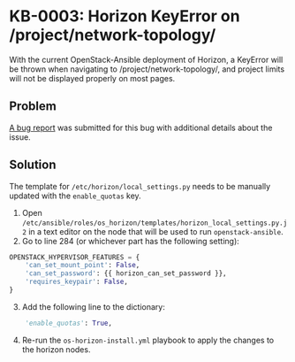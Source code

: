 # KB-0003: Horizon KeyError on /project/network-topology/

With the current OpenStack-Ansible deployment of Horizon, a KeyError will be
thrown when navigating to /project/network-topology/, and project limits will
not be displayed properly on most pages.

## Problem

[A bug report](https://bugs.launchpad.net/openstack-ansible/+bug/1837483) was
submitted for this bug with additional details about the issue.

## Solution

The template for `/etc/horizon/local_settings.py` needs to be manually updated
with the `enable_quotas` key.

1. Open `/etc/ansible/roles/os_horizon/templates/horizon_local_settings.py.j2`
   in a text editor on the node that will be used to run `openstack-ansible`.
2. Go to line 284 (or whichever part has the following setting):
```python
OPENSTACK_HYPERVISOR_FEATURES = {
    'can_set_mount_point': False,
    'can_set_password': {{ horizon_can_set_password }},
    'requires_keypair': False,
}
```
3. Add the following line to the dictionary:
```python
    'enable_quotas': True,
```
4. Re-run the `os-horizon-install.yml` playbook to apply the changes to the
   horizon nodes.
